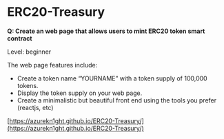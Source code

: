 # ERC20-Treasury

**Q: Create an web page that allows users to mint ERC20 token smart contract**

Level: beginner 

The web page features include:  

*   Create a token name “YOURNAME” with a token supply of 100,000 tokens.
*   Display the token supply on your web page.
*   Create a minimalistic but beautiful front end using the tools you prefer (reactjs, etc)

[https://azurekn1ght.github.io/ERC20-Treasury/](https://azurekn1ght.github.io/ERC20-Treasury/)
